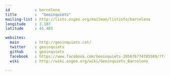 ```yaml
---
id           : barcelona
title        :  "Geoinquiets"
mailing-list : http://lists.osgeo.org/mailman/listinfo/barcelona
longitude    : 2.187
latitude     : 41.403

websites:
  main       : http://geoinquiets.cat/
  twitter    : geoinquiets
  github     : geoinquiets
  facebook   : https://www.facebook.com/Geoinquiets-285876774785589/?fref=ts
  wiki       : http://wiki.osgeo.org/wiki/Geoinquiets_Barcelona

---
```

